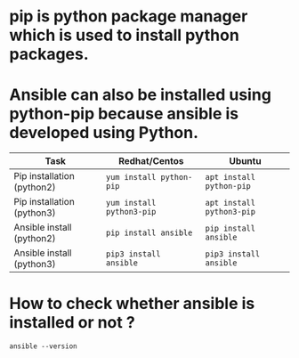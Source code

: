 # pip is python package manager which is used to install python packages.
# Ansible can also be installed using python-pip because ansible is developed using Python.

| Task                       | Redhat/Centos             | Ubuntu                    |
| -------------------------- | --------------------------| --------------------------|
| Pip installation (python2) | `yum install python-pip`  | `apt install python-pip`  |
| Pip installation (python3) | `yum install python3-pip` | `apt install python3-pip` |
| Ansible install (python2)  | `pip install ansible`     | `pip install ansible`     |
| Ansible install (python3)  | `pip3 install ansible`    | `pip3 install ansible`    |

# How to check whether ansible is installed or not ?
`ansible --version`